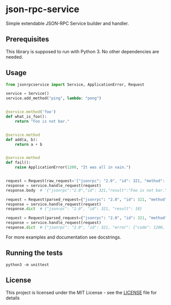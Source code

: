 # json-rpc-service

Simple extendable JSON-RPC Service builder and handler.

## Prerequisites

This library is supposed to run with Python 3. No other dependencies are needed.

## Usage

```python
from jsonrpcservice import Service, ApplicationError, Request

service = Service()
service.add_method("ping", lambda: "pong")


@service.method('foo')
def what_is_foo():
    return "Foo is not bar."


@service.method
def add(a, b):
    return a + b


@service.method
def fail():
    raise ApplicationError(1200, "It was all in vain.")


request = Request(raw_request='{"jsonrpc": "2.0", "id": 321, "method": "foo"}')
response = service.handle_request(request)
response.body  # '{"jsonrpc":"2.0","id": 321,"result":"Foo is not bar."}'

request = Request(parsed_request={"jsonrpc": "2.0", "id": 321, "method": "add", "params": {"a": 5, "b": 13}})
response = service.handle_request(request)
response.dict  # {"jsonrpc": "2.0", "id": 321, "result": 18}

request = Request(parsed_request={"jsonrpc": "2.0", "id": 321, "method": "fail"})
response = service.handle_request(request)
response.dict  # {"jsonrpc": "2.0", "id": 321, "error": {"code": 1200, "message": "It was all in vain."}}
```

For more examples and documentation see docstrings.


## Running the tests

```
python3 -m unittest
```

## License

This project is licensed under the MIT License - see the [LICENSE](LICENSE) file for details
